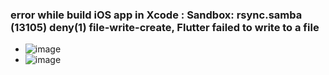 ### error while build iOS app in Xcode : Sandbox: rsync.samba (13105) deny(1) file-write-create, Flutter failed to write to a file
- ![image](https://github.com/ACFancy/iOS-Knowledge-tips-Collection/assets/10044815/493fd0ff-1117-47b2-baf0-5181b4243466)
- ![image](https://github.com/ACFancy/iOS-Knowledge-tips-Collection/assets/10044815/75516671-dc60-4a39-bffe-d264afd459f7)
